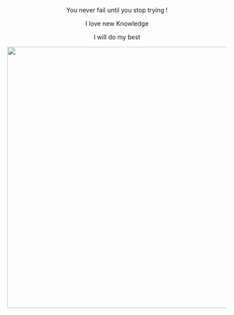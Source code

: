 <div align="center">
  <p>You never fail until you stop trying !</p>
  <p>I love new Knowledge</p>
  <p>I will do my best</p>
</div>
<p align="center">
  <img width="740" height="600" src="https://img.freepik.com/free-vector/software-engineering-background_1284-3394.jpg?t=st=1685445331~exp=1685445931~hmac=a4471b86de45639c2512ee19c42c8a8fb326af0069ae937e571b6384784ed33e">
</p>
